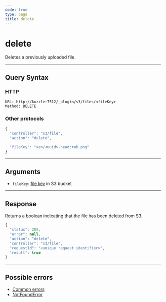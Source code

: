 ```yaml
---
code: true
type: page
title: delete
---
```


# delete

Deletes a previously uploaded file.

---

## Query Syntax

### HTTP

```http
URL: http://kuzzle:7512/_plugin/s3/files/<fileKey>
Method: DELETE
```

### Other protocols

```js
{
  "controller": "s3/file",
  "action": "delete",

  "fileKey": "xen/<uuid>-headcrab.png"
}
```

---

## Arguments

- `fileKey`: [file key](https://docs.aws.amazon.com/AmazonS3/latest/dev/UsingMetadata.html#object-keys) in S3 bucket

---

## Response

Returns a boolean indicating that the file has been deleted from S3.

```js
{
  "status": 200,
  "error": null,
  "action": "delete",
  "controller": "s3/file",
  "requestId": "<unique request identifier>",
  "result": true
}
```

---

## Possible errors

- <a href="/core/1/api/essentials/errors/#common-errors">Common errors</a>
- <a href="/core/1/api/essentials/errors/#specific-errors">NotFoundError</a>
